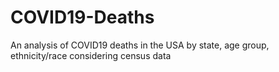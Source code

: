 # COVID19-Deaths
An analysis of COVID19 deaths in the USA by state, age group, ethnicity/race considering census data 
